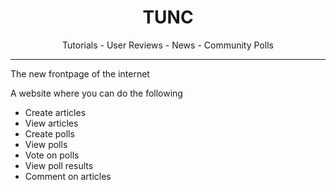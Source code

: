 <h1 align="center">TUNC</h1>
<p align="center">Tutorials - User Reviews - News - Community Polls</p>

***

The new frontpage of the internet

A website where you can do the following
- Create articles
- View articles
- Create polls
- View polls
- Vote on polls
- View poll results
- Comment on articles
